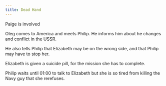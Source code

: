 ```yaml
---
title: Dead Hand
---
```

Paige is involved

Oleg comes to America and meets Philip. He informs him about he changes and conflict in the USSR.

He also tells Philip that Elizabeth may be on the wrong side, and that Philip may have to stop her.

Elizabeth is given a suicide pill, for the mission she has to complete.

Philip waits until 01:00 to talk to Elizabeth but she is so tired from killing the Navy guy that she rerefuses.

